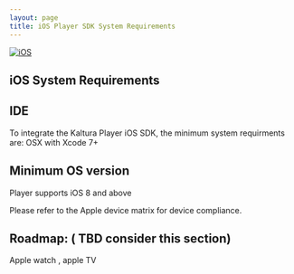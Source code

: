 ```yaml
---
layout: page
title: iOS Player SDK System Requirements
---
```


[![iOS](https://img.shields.io/badge/iOS-Supported-green.svg)](https://github.com/kaltura/player-sdk-native-ios)
## iOS System Requirements 


## IDE 
To integrate the Kaltura Player iOS SDK, the minimum system requirments are:
OSX with Xcode 7+ 
  
## Minimum OS version 
Player supports iOS 8 and above 

Please refer to the Apple device matrix for device compliance.  


## Roadmap: ( TBD consider this section)
 Apple watch , apple TV   


